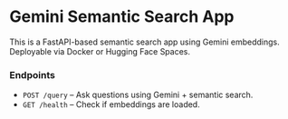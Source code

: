 # Gemini Semantic Search App

This is a FastAPI-based semantic search app using Gemini embeddings. Deployable via Docker or Hugging Face Spaces.

### Endpoints

- `POST /query` – Ask questions using Gemini + semantic search.
- `GET /health` – Check if embeddings are loaded.
